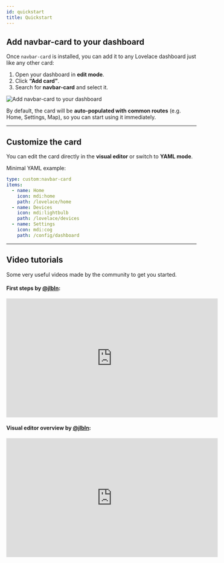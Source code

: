 ```yaml
---
id: quickstart
title: Quickstart
---
```


## Add navbar-card to your dashboard

Once `navbar-card` is installed, you can add it to any Lovelace dashboard just like any other card:

1. Open your dashboard in **edit mode**.
2. Click **“Add card”**.
3. Search for **navbar-card** and select it.

![Add navbar-card to your dashboard](/img/quickstart/navbar-card_tutorial_1-add-card.gif)

By default, the card will be **auto-populated with common routes** (e.g. Home, Settings, Map), so you can start using it immediately.

---

## Customize the card

You can edit the card directly in the **visual editor** or switch to **YAML mode**.

Minimal YAML example:

```yaml
type: custom:navbar-card
items:
  - name: Home
    icon: mdi:home
    path: /lovelace/home
  - name: Devices
    icon: mdi:lightbulb
    path: /lovelace/devices
  - name: Settings
    icon: mdi:cog
    path: /config/dashboard
```

---

## Video tutorials

Some very useful videos made by the community to get you started.

#### First steps by [@jlbln](https://www.youtube.com/@HADashboards):

<iframe 
    width="560"
    height="315"
    src="https://www.youtube.com/embed/qZ3aoDeG3e8"
    title=""
    frameBorder="0"
    allow="accelerometer; autoplay; clipboard-write; encrypted-media; gyroscope; picture-in-picture; web-share" 
    allowFullScreen
    >
</iframe>

#### Visual editor overview by [@jlbln](https://www.youtube.com/@HADashboards):

<iframe 
    width="560"
    height="315"
    src="https://www.youtube.com/embed/2ZY7gu6bnxA"
    title=""
    frameBorder="0"
    allow="accelerometer; autoplay; clipboard-write; encrypted-media; gyroscope; picture-in-picture; web-share" 
    allowFullScreen
    >
</iframe>
